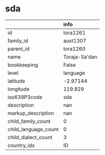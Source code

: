 # sda
|                      | info          |
|:---------------------|:--------------|
| id                   | tora1261      |
| family_id            | aust1307      |
| parent_id            | tora1260      |
| name                 | Toraja-Sa'dan |
| bookkeeping          | False         |
| level                | language      |
| latitude             | -2.97144      |
| longitude            | 119.829       |
| iso639P3code         | sda           |
| description          | nan           |
| markup_description   | nan           |
| child_family_count   | 0             |
| child_language_count | 0             |
| child_dialect_count  | 3             |
| country_ids          | ID            |